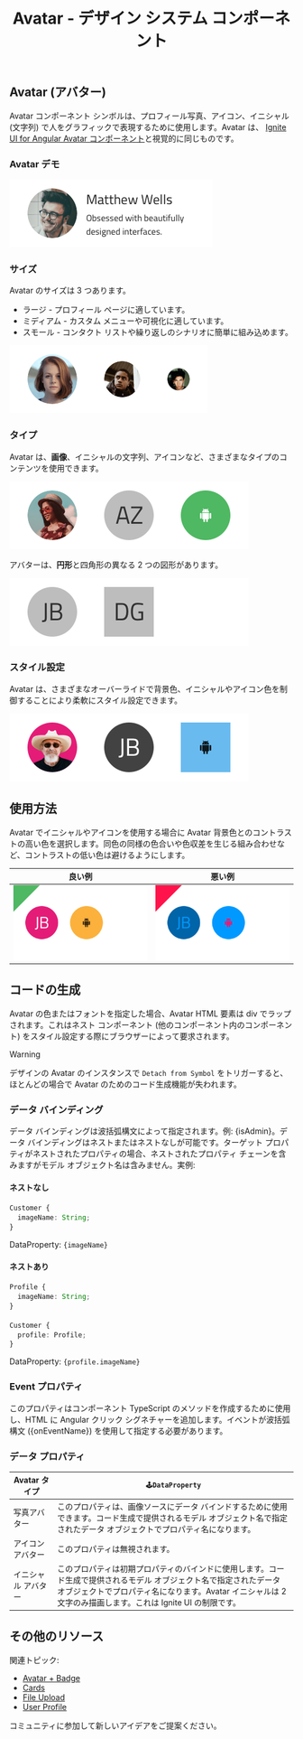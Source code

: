 ﻿---
title: Avatar - デザイン システム コンポーネント
_description: Avatar コンポーネント シンボルは、個人情報を画像で表します。
_keywords: デザイン システム, Sketch, Ignite UI for Angular, コンポーネント, UI ライブラリ, ウィジェット
_language: ja
---

## Avatar (アバター)

Avatar コンポーネント シンボルは、プロフィール写真、アイコン、イニシャル (文字列) で人をグラフィックで表現するために使用します。Avatar は、 [Ignite UI for Angular Avatar コンポーネント](https://jp.infragistics.com/products/ignite-ui-angular/angular/components/avatar.html)と視覚的に同じものです。

### Avatar デモ

<img class="responsive-img" src="../images/avatar_demo.png" srcset="../images/avatar_demo@2x.png 2x" />

### サイズ

Avatar のサイズは 3 つあります。

- ラージ - プロフィール ページに適しています。
- ミディアム - カスタム メニューや可視化に適しています。
- スモール - コンタクト リストや繰り返しのシナリオに簡単に組み込めます。

<img class="responsive-img" src="../images/avatar_sizes.png" srcset="../images/avatar_sizes@2x.png 2x" />

### タイプ

Avatar は、**画像**、イニシャルの文字列、アイコンなど、さまざまなタイプのコンテンツを使用できます。

<img class="responsive-img" src="../images/avatar_content.png" srcset="../images/avatar_content@2x.png 2x" />

アバターは、**円形**と四角形の異なる 2 つの図形があります。

<img class="responsive-img" src="../images/avatar_type.png" srcset="../images/avatar_type@2x.png 2x" />

### スタイル設定

Avatar は、さまざまなオーバーライドで背景色、イニシャルやアイコン色を制御することにより柔軟にスタイル設定できます。

<img class="responsive-img" src="../images/avatar_styling.png" srcset="../images/avatar_styling@2x.png 2x" />

## 使用方法

Avatar でイニシャルやアイコンを使用する場合に Avatar 背景色とのコントラストの高い色を選択します。同色の同様の色合いや色収差を生じる組み合わせなど、コントラストの低い色は避けるようにします。

| 良い例                                                                         | 悪い例                                                                             |
| ------------------------------------------------------------------------------ | ---------------------------------------------------------------------------------- |
| <img class="responsive-img" src="../images/avatar_do1.png" srcset="../images/avatar_do1@2x.png 2x" /> | <img class="responsive-img" src="../images/avatar_dont1.png" srcset="../images/avatar_dont1@2x.png 2x" /> |

## コードの生成

Avatar の色またはフォントを指定した場合、Avatar HTML 要素は div でラップされます。これはネスト コンポーネント (他のコンポーネント内のコンポーネント) をスタイル設定する際にブラウザーによって要求されます。

> [!WARNING]
> デザインの Avatar のインスタンスで `Detach from Symbol` をトリガーすると、ほとんどの場合で Avatar のためのコード生成機能が失われます。

### データ バインディング

データ バインディングは波括弧構文によって指定されます。例: {isAdmin}。データ バインディングはネストまたはネストなしが可能です。ターゲット プロパティがネストされたプロパティの場合、ネストされたプロパティ チェーンを含みますがモデル オブジェクト名は含みません。実例:

#### ネストなし

```typescript
Customer {
  imageName: String;
}
```

DataProperty: `{imageName}`

#### ネストあり

```typescript
Profile {
  imageName: String;
}

Customer {
  profile: Profile;
}
```

DataProperty: `{profile.imageName}`

### Event プロパティ

このプロパティはコンポーネント TypeScript のメソッドを作成するために使用し、HTML に Angular クリック シグネチャーを追加します。イベントが波括弧構文 ({onEventName}) を使用して指定する必要があります。

### データ プロパティ

| Avatar タイプ       | `🕹️DataProperty`                                                                                                                                                                                                                |
| ------------------- | ------------------------------------------------------------------------------------------------------------------------------------------------------------------------------------------------------------------------------- |
| 写真アバター        | このプロパティは、画像ソースにデータ バインドするために使用できます。コード生成で提供されるモデル オブジェクト名で指定されたデータ オブジェクトでプロパティ名になります。                                                         |
| アイコン アバター   | このプロパティは無視されます。                                                                                                                                                                                                  |
| イニシャル アバター | このプロパティは初期プロパティのバインドに使用します。コード生成で提供されるモデル オブジェクト名で指定されたデータ オブジェクトでプロパティ名になります。Avatar イニシャルは 2 文字のみ描画します。これは Ignite UI の制限です。 |

## その他のリソース

関連トピック:

- [Avatar + Badge](../patterns/avatar-badge.md)
- [Cards](cards.md)
- [File Upload](../patterns/file-upload.md)
- [User Profile](../patterns/user-profile.md)
  <div class="divider--half"></div>

コミュニティに参加して新しいアイデアをご提案ください。


